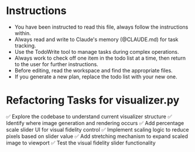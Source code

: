 # Instructions

- You have been instructed to read this file, always follow the instructions within.
- Always read and write to Claude's memory (@CLAUDE.md) for task tracking.
- Use the TodoWrite tool to manage tasks during complex operations.
- Always work to check off one item in the todo list at a time, then return to the user for further instructions.
- Before editing, read the workspace and find the appropriate files.
- If you generate a new plan, replace the todo list with your new one.

# Refactoring Tasks for visualizer.py

✅ Explore the codebase to understand current visualizer structure
✅ Identify where image generation and rendering occurs
✅ Add percentage scale slider UI for visual fidelity control
✅ Implement scaling logic to reduce pixels based on slider value
✅ Add stretching mechanism to expand scaled image to viewport
✅ Test the visual fidelity slider functionality 